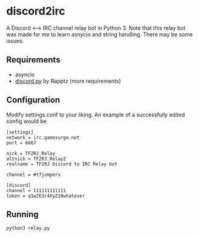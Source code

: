 # discord2irc
A Discord <--> IRC channel relay bot in Python 3.
Note that this relay bot was made for me to learn asnycio and string handling. There may be some issues.

## Requirements
* asyncio
* [discord.py](https://github.com/Rapptz/discord.py/) by Rapptz (more requirements)

## Configuration
Modify settings.conf to your liking. An example of a successfully edited config would be

```
[settings]
network = irc.gamesurge.net
port = 6667

nick = TF2RJ_Relay
altnick = TF2RJ_Relay2
realname = TF2RJ Discord to IRC Relay bot

channel = #tfjumpers

[discord]
channel = 111111111111
token = q1w2E3r4XyZ10whatever
```

## Running
```python3 relay.py```
